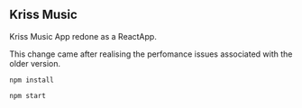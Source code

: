 ## Kriss Music

Kriss Music App redone  as a ReactApp.

This change came after realising the perfomance issues associated with the older version.

```
npm install

npm start

```

